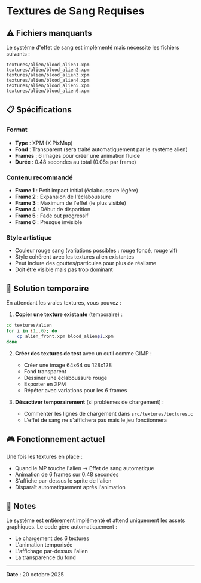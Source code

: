 # Textures de Sang Requises

## ⚠️ Fichiers manquants

Le système d'effet de sang est implémenté mais nécessite les fichiers suivants :

```
textures/alien/blood_alien1.xpm
textures/alien/blood_alien2.xpm
textures/alien/blood_alien3.xpm
textures/alien/blood_alien4.xpm
textures/alien/blood_alien5.xpm
textures/alien/blood_alien6.xpm
```

## 📋 Spécifications

### Format
- **Type** : XPM (X PixMap)
- **Fond** : Transparent (sera traité automatiquement par le système alien)
- **Frames** : 6 images pour créer une animation fluide
- **Durée** : 0.48 secondes au total (0.08s par frame)

### Contenu recommandé
- **Frame 1** : Petit impact initial (éclaboussure légère)
- **Frame 2** : Expansion de l'éclaboussure
- **Frame 3** : Maximum de l'effet (le plus visible)
- **Frame 4** : Début de disparition
- **Frame 5** : Fade out progressif
- **Frame 6** : Presque invisible

### Style artistique
- Couleur rouge sang (variations possibles : rouge foncé, rouge vif)
- Style cohérent avec les textures alien existantes
- Peut inclure des gouttes/particules pour plus de réalisme
- Doit être visible mais pas trop dominant

## 🔧 Solution temporaire

En attendant les vraies textures, vous pouvez :

1. **Copier une texture existante** (temporaire) :
```bash
cd textures/alien
for i in {1..6}; do
    cp alien_front.xpm blood_alien$i.xpm
done
```

2. **Créer des textures de test** avec un outil comme GIMP :
   - Créer une image 64x64 ou 128x128
   - Fond transparent
   - Dessiner une éclaboussure rouge
   - Exporter en XPM
   - Répéter avec variations pour les 6 frames

3. **Désactiver temporairement** (si problèmes de chargement) :
   - Commenter les lignes de chargement dans `src/textures/textures.c`
   - L'effet de sang ne s'affichera pas mais le jeu fonctionnera

## 🎮 Fonctionnement actuel

Une fois les textures en place :
- Quand le MP touche l'alien → Effet de sang automatique
- Animation de 6 frames sur 0.48 secondes
- S'affiche par-dessus le sprite de l'alien
- Disparaît automatiquement après l'animation

## 📝 Notes

Le système est entièrement implémenté et attend uniquement les assets graphiques.
Le code gère automatiquement :
- Le chargement des 6 textures
- L'animation temporisée
- L'affichage par-dessus l'alien
- La transparence du fond

---

**Date** : 20 octobre 2025
